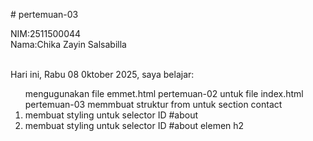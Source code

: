 # pertemuan-03

NIM:2511500044<br>
Nama:Chika Zayin Salsabilla<br><br>

Hari ini, Rabu 08 0ktober 2025, saya belajar:
<ol>
<il>mengugunakan file emmet.html pertemuan-02 untuk file index.html pertemuan-03</li>
<il>memmbuat struktur from untuk section contact</li>
<li>membuat styling untuk selector ID #about</li>
<li>membuat styling untuk selector ID #about elemen h2</li>
</ol>
